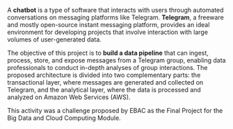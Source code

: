 A **chatbot** is a type of software that interacts with users through automated conversations on messaging platforms like Telegram. **Telegram**, a freeware and mostly open-source instant messaging platform, provides an ideal environment for developing projects that involve interaction with large volumes of user-generated data.

The objective of this project is to **build a data pipeline** that can ingest, process, store, and expose messages from a Telegram group, enabling data professionals to conduct in-depth analyses of group interactions. The proposed architecture is divided into two complementary parts: the transactional layer, where messages are generated and collected on Telegram, and the analytical layer, where the data is processed and analyzed on Amazon Web Services (AWS).

This activity was a challenge proposed by EBAC as the Final Project for the Big Data and Cloud Computing Module.
